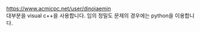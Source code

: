 https://www.acmicpc.net/user/dinojaemin
<br>
대부분을 visual c++을 사용합니다. 임의 정밀도 문제의 경우에는 python을 이용합니다. 
